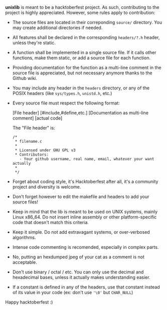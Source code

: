 **unixlib** is meant to be a hacktoberfest project. As such, contributing to the project is highly appreciated. However, some rules apply to contribution:

- The source files are located in their correponding `source/` directory. You may create additional directories if needed.
- All features shall be declared in the corresponding `headers/?.h` header, unless they're static.
- A function shall be implemented in a single source file. If it calls other functions, make them static, or add a source file for each function.
- Providing documentation for the function as a multi-line comment in the source file is appreciated, but not necessary anymore thanks to the Github wiki.
- You may include any header in the `headers` directory, or any of the POSIX headers (like `sys/types.h`, `unistd.h`, etc.)

- Every source file must respect the following format:

    [File header]
    [#include,#define,etc.]
    [Documentation as multi-line comment]
    [actual code]

    The "File header" is:

      /*
       * filename.c
       *
       * Licensed under GNU GPL v3
       * Contributors:
         - Your github username, real name, email, whatever your want actually
       *
       */

- Forget about coding style, it's Hacktoberfest after all, it's a community project and diversity is welcome.
- Don't forget however to edit the makefile and headers to add your source files!
- Keep in mind that the lib is meant to be used on UNIX systems, mainly Linux x86_64. Do not insert inline assembly or other platform-specific code that doesn't match this criteria.
- Keep it simple. Do not add extravagant systems, or over-verbosed algorithms.
- Intense code commenting is recomended, especially in complex parts.
- No, putting an hexdumped jpeg of your cat as a comment is not acceptable.
- Don't use binary / octal / etc. You can only use the decimal and hexadecimal bases, unless it actually makes understanding easier.
- If a constant is defined in any of the headers, use that constant instead of its value in your code (ex: don't use `'\0'` but `CHAR_NULL`)

Happy hacktoberfest :)
